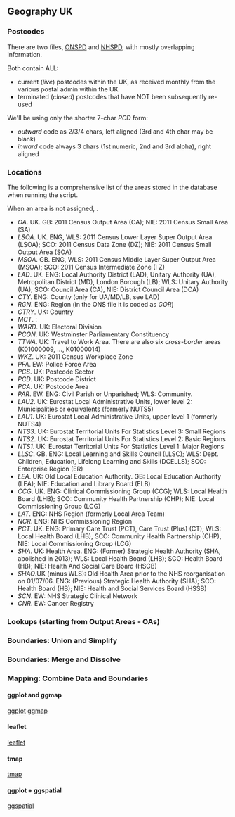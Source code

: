 ## Geography UK


### Postcodes

There are two files, [ONSPD](http://geoportal.statistics.gov.uk/datasets?q=ONS+Postcode+Directory+(ONSPD)+zip&sort_by=updated_at) and [NHSPD](http://geoportal.statistics.gov.uk/datasets?q=NHS+Postcode+Directory+(NHSPD)+full+zip&sort_by=updated_at), with mostly overlapping information.

Both contain ALL:
 - current (*live*) postcodes within the UK, as received monthly from the various postal admin within the UK
 - terminated (*closed*) postcodes that have NOT been subsequently re-used

We'll be using only the shorter 7-char *PCD* form: 
 - *outward* code as 2/3/4 chars, left aligned (3rd and 4th char may be blank)
 - *inward* code always 3 chars (1st numeric, 2nd and 3rd alpha), right aligned


### Locations
The following is a comprehensive list of the areas stored in the database when running the script. 

When an area is not assigned, .
 
 - *OA*. UK. GB: 2011 Census Output Area (OA); NIE: 2011 Census Small Area (SA)
 - *LSOA*. UK. ENG, WLS: 2011 Census Lower Layer Super Output Area (LSOA); SCO: 2011 Census Data Zone (DZ); NIE: 2011 Census Small Output Area (SOA)
 - *MSOA*. GB. ENG, WLS: 2011 Census Middle Layer Super Output Area (MSOA); SCO: 2011 Census Intermediate Zone (I Z)
 - *LAD*. UK. ENG: Local Authority District (LAD), Unitary Authority (UA), Metropolitan District (MD), London Borough (LB); WLS: Unitary Authority (UA); SCO: Council Area (CA), NIE: District Council Area (DCA) 
 - *CTY*. ENG: County (only for UA/MD/LB, see LAD)
 - *RGN*. ENG: Region (in the ONS file it is coded as *GOR*) 
 - *CTRY*. UK: Country
 - *MCT*. : 
 - *WARD*. UK: Electoral Division
 - *PCON*. UK: Westminster Parliamentary Constituency
 - *TTWA*. UK: Travel to Work Area. There are also six *cross-border* areas (K01000009, ..., K01000014)
 - *WKZ*. UK: 2011 Census Workplace Zone
 - *PFA*. EW: Police Force Area
 - *PCS*. UK: Postcode Sector
 - *PCD*. UK: Postcode District
 - *PCA*. UK: Postcode Area
 - *PAR*. EW. ENG: Civil Parish or Unparished; WLS: Community.
 - *LAU2*. UK: Eurostat Local Administrative Units, lower level 2: Municipalities or equivalents (formerly NUTS5)
 - *LAU1*. UK: Eurostat Local Administrative Units, upper level 1 (formerly NUTS4)
 - *NTS3*. UK: Eurostat Territorial Units For Statistics Level 3: Small Regions
 - *NTS2*. UK: Eurostat Territorial Units For Statistics Level 2: Basic Regions
 - *NTS1*. UK: Eurostat Territorial Units For Statistics Level 1: Major Regions
 - *LLSC*. GB. ENG: Local Learning and Skills Council (LLSC); WLS: Dept. Children, Education, Lifelong Learning and Skills (DCELLS); SCO: Enterprise Region (ER) 
 - *LEA*. UK: Old Local Education Authority. GB: Local Education Authority (LEA); NIE: Education and Library Board (ELB) 
 - *CCG*. UK. ENG: Clinical Commissioning Group (CCG); WLS: Local Health Board (LHB); SCO: Community Health Partnership (CHP); NIE: Local Commissioning Group (LCG) 
 - *LAT*. ENG: NHS Region (formerly Local Area Team)
 - *NCR*. ENG: NHS Commissioning Region
 - *PCT*. UK. ENG: Primary Care Trust (PCT), Care Trust (Plus) (CT); WLS: Local Health Board (LHB), SCO: Community Health Partnership (CHP), NIE: Local Commissioning Group (LCG) 
 - *SHA*. UK: Health Area. ENG: (Former) Strategic Health Authority (SHA, abolished in 2013); WLS: Local Health Board (LHB); SCO: Health Board (HB); NIE: Health And Social Care Board (HSCB)
 - *SHAO*.UK (minus WLS): Old Health Area prior to the NHS reorganisation on 01/07/06. ENG: (Previous) Strategic Health Authority (SHA); SCO: Health Board (HB); NIE: Health and Social Services Board (HSSB) 
 - *SCN*. EW: NHS Strategic Clinical Network
 - *CNR*. EW: Cancer Registry


### Lookups (starting from Output Areas - OAs)


### Boundaries: Union and Simplify


### Boundaries: Merge and Dissolve


### Mapping: Combine Data and Boundaries

#### ggplot and ggmap 
[ggplot](http://stat405.had.co.nz/ggmap.pdf) 
[ggmap](http://github.com/dkahle/ggmap/) 

#### leaflet
[leaflet](http://rstudio.github.io/leaflet/) 

#### tmap
[tmap](http://github.com/mtennekes/tmap) 

#### ggplot + ggspatial
[ggspatial](http://github.com/paleolimbot/ggspatial) 



